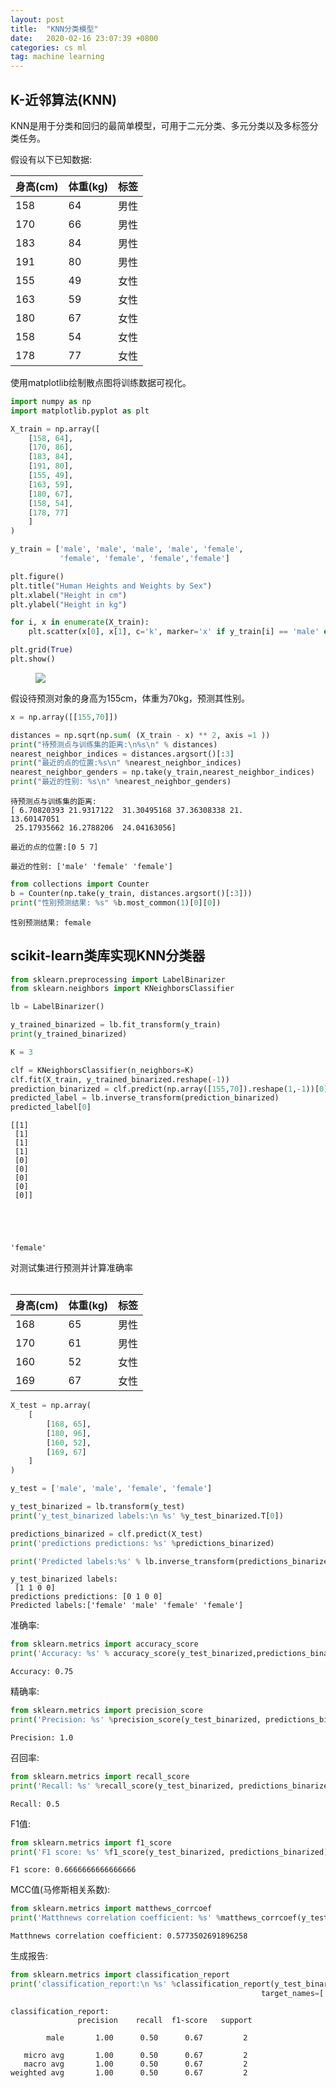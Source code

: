 ```yaml
---
layout: post
title:  "KNN分类模型"
date:   2020-02-16 23:07:39 +0800
categories: cs ml
tag: machine learning
---
```



## K-近邻算法(KNN)
KNN是用于分类和回归的最简单模型，可用于二元分类、多元分类以及多标签分类任务。  


假设有以下已知数据:  

身高(cm)      | 体重(kg)        |  标签  
-|-|-
158 | 64 | 男性 |
170 | 66 | 男性 |
183 | 84 | 男性 |
191 | 80 | 男性 |
155 | 49 | 女性 |
163 | 59 | 女性 |
180 | 67 | 女性 |
158 | 54 | 女性 |
178 | 77 | 女性 |

使用matplotlib绘制散点图将训练数据可视化。


```python
import numpy as np
import matplotlib.pyplot as plt

X_train = np.array([
    [158, 64],
    [170, 86],
    [183, 84],
    [191, 80],
    [155, 49],
    [163, 59],
    [180, 67],
    [158, 54],
    [178, 77]
    ]
)

y_train = ['male', 'male', 'male', 'male', 'female', 
           'female', 'female', 'female','female']

plt.figure()
plt.title("Human Heights and Weights by Sex")
plt.xlabel("Height in cm")
plt.ylabel("Height in kg")

for i, x in enumerate(X_train):
    plt.scatter(x[0], x[1], c='k', marker='x' if y_train[i] == 'male' else 'D')

plt.grid(True)
plt.show()
```

<figure>
<a><img src="{{site.url}}/images/5.png"></a>
</figure>


假设待预测对象的身高为155cm，体重为70kg，预测其性别。


```python
x = np.array([[155,70]])

distances = np.sqrt(np.sum( (X_train - x) ** 2, axis =1 ))
print("待预测点与训练集的距离:\n%s\n" % distances)
nearest_neighbor_indices = distances.argsort()[:3]
print("最近的点的位置:%s\n" %nearest_neighbor_indices)
nearest_neighbor_genders = np.take(y_train,nearest_neighbor_indices)
print("最近的性别: %s\n" %nearest_neighbor_genders)
```

    待预测点与训练集的距离:
    [ 6.70820393 21.9317122  31.30495168 37.36308338 21.         13.60147051
     25.17935662 16.2788206  24.04163056]
    
    最近的点的位置:[0 5 7]
    
    最近的性别: ['male' 'female' 'female']
    



```python
from collections import Counter
b = Counter(np.take(y_train, distances.argsort()[:3]))
print("性别预测结果: %s" %b.most_common(1)[0][0])
```

    性别预测结果: female


## scikit-learn类库实现KNN分类器


```python
from sklearn.preprocessing import LabelBinarizer
from sklearn.neighbors import KNeighborsClassifier

lb = LabelBinarizer()

y_trained_binarized = lb.fit_transform(y_train)
print(y_trained_binarized)

K = 3

clf = KNeighborsClassifier(n_neighbors=K)
clf.fit(X_train, y_trained_binarized.reshape(-1))
prediction_binarized = clf.predict(np.array([155,70]).reshape(1,-1))[0]
predicted_label = lb.inverse_transform(prediction_binarized)
predicted_label[0]
```

    [[1]
     [1]
     [1]
     [1]
     [0]
     [0]
     [0]
     [0]
     [0]]





    'female'



对测试集进行预测并计算准确率   
<br/>

身高(cm)      | 体重(kg)        |  标签  
-|-|-
168 | 65 | 男性 |
170 | 61 | 男性 |
160 | 52 | 女性 |
169 | 67 | 女性 |


```python
X_test = np.array(
    [
        [168, 65],
        [180, 96],
        [160, 52],
        [169, 67]
    ]
)

y_test = ['male', 'male', 'female', 'female']

y_test_binarized = lb.transform(y_test)
print('y_test_binarized labels:\n %s' %y_test_binarized.T[0])

predictions_binarized = clf.predict(X_test)
print('predictions predictions: %s' %predictions_binarized)

print('Predicted labels:%s' % lb.inverse_transform(predictions_binarized))
```

    y_test_binarized labels:
     [1 1 0 0]
    predictions predictions: [0 1 0 0]
    Predicted labels:['female' 'male' 'female' 'female']


准确率:


```python
from sklearn.metrics import accuracy_score
print('Accuracy: %s' % accuracy_score(y_test_binarized,predictions_binarized))
```

    Accuracy: 0.75


精确率:


```python
from sklearn.metrics import precision_score
print('Precision: %s' %precision_score(y_test_binarized, predictions_binarized))
```

    Precision: 1.0


召回率:


```python
from sklearn.metrics import recall_score
print('Recall: %s' %recall_score(y_test_binarized, predictions_binarized))
```

    Recall: 0.5


F1值:


```python
from sklearn.metrics import f1_score
print('F1 score: %s' %f1_score(y_test_binarized, predictions_binarized))
```

    F1 score: 0.6666666666666666


MCC值(马修斯相关系数):


```python
from sklearn.metrics import matthews_corrcoef
print('Matthnews correlation coefficient: %s' %matthews_corrcoef(y_test_binarized, predictions_binarized))
```

    Matthnews correlation coefficient: 0.5773502691896258


生成报告:


```python
from sklearn.metrics import classification_report
print('classification_report:\n %s' %classification_report(y_test_binarized, predictions_binarized,
                                                        target_names=['male'], labels = [1]))
```

    classification_report:
                   precision    recall  f1-score   support
    
            male       1.00      0.50      0.67         2
    
       micro avg       1.00      0.50      0.67         2
       macro avg       1.00      0.50      0.67         2
    weighted avg       1.00      0.50      0.67         2
    


